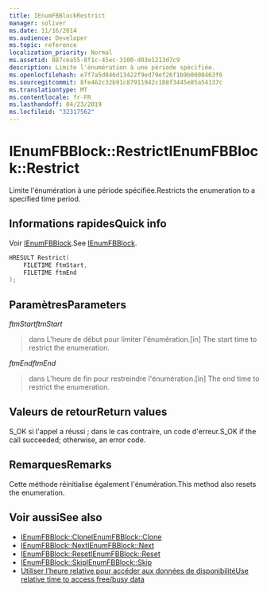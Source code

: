 ```yaml
---
title: IEnumFBBlockRestrict
manager: soliver
ms.date: 11/16/2014
ms.audience: Developer
ms.topic: reference
localization_priority: Normal
ms.assetid: 887cea55-8f1c-45ec-3100-d03e1213d7c9
description: Limite l'énumération à une période spécifiée.
ms.openlocfilehash: e7f7a5d846d13422f9ed79ef26f1b9b0008463f6
ms.sourcegitcommit: 8fe462c32b91c87911942c188f3445e85a54137c
ms.translationtype: MT
ms.contentlocale: fr-FR
ms.lasthandoff: 04/23/2019
ms.locfileid: "32317562"
---
```

# <a name="ienumfbblockrestrict"></a><span data-ttu-id="e252f-103">IEnumFBBlock::Restrict</span><span class="sxs-lookup"><span data-stu-id="e252f-103">IEnumFBBlock::Restrict</span></span>

<span data-ttu-id="e252f-104">Limite l'énumération à une période spécifiée.</span><span class="sxs-lookup"><span data-stu-id="e252f-104">Restricts the enumeration to a specified time period.</span></span>
  
## <a name="quick-info"></a><span data-ttu-id="e252f-105">Informations rapides</span><span class="sxs-lookup"><span data-stu-id="e252f-105">Quick info</span></span>

<span data-ttu-id="e252f-106">Voir [IEnumFBBlock](ienumfbblock.md).</span><span class="sxs-lookup"><span data-stu-id="e252f-106">See [IEnumFBBlock](ienumfbblock.md).</span></span>
  
```cpp
HRESULT Restrict(  
    FILETIME ftmStart, 
    FILETIME ftmEnd 
);

```

## <a name="parameters"></a><span data-ttu-id="e252f-107">Paramètres</span><span class="sxs-lookup"><span data-stu-id="e252f-107">Parameters</span></span>

<span data-ttu-id="e252f-108">_ftmStart_</span><span class="sxs-lookup"><span data-stu-id="e252f-108">_ftmStart_</span></span>
  
>  <span data-ttu-id="e252f-109">dans L'heure de début pour limiter l'énumération.</span><span class="sxs-lookup"><span data-stu-id="e252f-109">[in] The start time to restrict the enumeration.</span></span> 
    
<span data-ttu-id="e252f-110">_ftmEnd_</span><span class="sxs-lookup"><span data-stu-id="e252f-110">_ftmEnd_</span></span>
  
> <span data-ttu-id="e252f-111">dans L'heure de fin pour restreindre l'énumération.</span><span class="sxs-lookup"><span data-stu-id="e252f-111">[in] The end time to restrict the enumeration.</span></span>
    
## <a name="return-values"></a><span data-ttu-id="e252f-112">Valeurs de retour</span><span class="sxs-lookup"><span data-stu-id="e252f-112">Return values</span></span>

<span data-ttu-id="e252f-113">S_OK si l'appel a réussi ; dans le cas contraire, un code d'erreur.</span><span class="sxs-lookup"><span data-stu-id="e252f-113">S_OK if the call succeeded; otherwise, an error code.</span></span>
  
## <a name="remarks"></a><span data-ttu-id="e252f-114">Remarques</span><span class="sxs-lookup"><span data-stu-id="e252f-114">Remarks</span></span>

<span data-ttu-id="e252f-115">Cette méthode réinitialise également l'énumération.</span><span class="sxs-lookup"><span data-stu-id="e252f-115">This method also resets the enumeration.</span></span>
  
## <a name="see-also"></a><span data-ttu-id="e252f-116">Voir aussi</span><span class="sxs-lookup"><span data-stu-id="e252f-116">See also</span></span>

- [<span data-ttu-id="e252f-117">IEnumFBBlock::Clone</span><span class="sxs-lookup"><span data-stu-id="e252f-117">IEnumFBBlock::Clone</span></span>](ienumfbblock-clone.md)  
- [<span data-ttu-id="e252f-118">IEnumFBBlock::Next</span><span class="sxs-lookup"><span data-stu-id="e252f-118">IEnumFBBlock::Next</span></span>](ienumfbblock-next.md)  
- [<span data-ttu-id="e252f-119">IEnumFBBlock::Reset</span><span class="sxs-lookup"><span data-stu-id="e252f-119">IEnumFBBlock::Reset</span></span>](ienumfbblock-reset.md)  
- [<span data-ttu-id="e252f-120">IEnumFBBlock::Skip</span><span class="sxs-lookup"><span data-stu-id="e252f-120">IEnumFBBlock::Skip</span></span>](ienumfbblock-skip.md)  
- [<span data-ttu-id="e252f-121">Utiliser l’heure relative pour accéder aux données de disponibilité</span><span class="sxs-lookup"><span data-stu-id="e252f-121">Use relative time to access free/busy data</span></span>](how-to-use-relative-time-to-access-free-busy-data.md)

